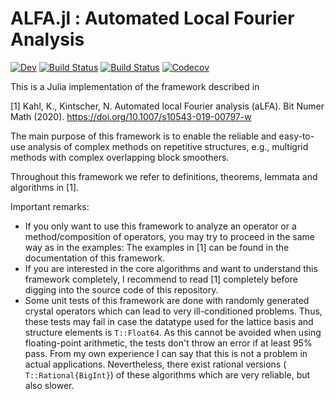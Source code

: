 # ALFA.jl : Automated Local Fourier Analysis
<!---
tokens which are not needed right now.

[![Stable](https://img.shields.io/badge/docs-stable-blue.svg)](https://NilsKintscher.github.io/ALFA.jl/stable)
[![Coveralls](https://coveralls.io/repos/github/NilsKintscher/ALFA.jl/badge.svg?branch=master)](https://coveralls.io/github/NilsKintscher/ALFA.jl?branch=master)
-->
[![Dev](https://img.shields.io/badge/docs-dev-blue.svg)](https://NilsKintscher.github.io/ALFA.jl/dev)
[![Build Status](https://travis-ci.com/NilsKintscher/ALFA.jl.svg?branch=master)](https://travis-ci.com/NilsKintscher/ALFA.jl)
[![Build Status](https://ci.appveyor.com/api/projects/status/github/NilsKintscher/ALFA.jl?svg=true)](https://ci.appveyor.com/project/NilsKintscher/ALFA-jl)
[![Codecov](https://codecov.io/gh/NilsKintscher/ALFA.jl/branch/master/graph/badge.svg)](https://codecov.io/gh/NilsKintscher/ALFA.jl)


This is a Julia implementation of the framework described in

[1] Kahl, K., Kintscher, N. Automated local Fourier analysis (aLFA). Bit Numer Math (2020). <https://doi.org/10.1007/s10543-019-00797-w>

The main purpose of this framework is to enable the reliable and easy-to-use analysis of complex methods on repetitive structures, e.g.,  multigrid methods with complex overlapping block smoothers.

Throughout this framework we refer to definitions, theorems, lemmata and algorithms in [1].

Important remarks:
- If you only want to use this framework to analyze an operator or a method/composition of operators, you may try to proceed in the same way as in the examples: The examples in [1] can be found in the documentation of this framework.
- If you are interested in the core algorithms and want to understand this framework completely, I recommend to read [1] completely before digging into the source code of this repository.
- Some unit tests of this framework are done with randomly generated crystal operators which can lead to very ill-conditioned problems. Thus, these tests may fail in case the datatype used for the lattice basis and structure elements is  `T::Float64`. As this cannot be avoided when using floating-point arithmetic, the tests don't throw an error if at least $95\%$ pass. From my own experience I can say that this is not a problem in actual applications. Nevertheless, there exist rational versions ( `T::Rational{BigInt}`) of these algorithms which are very reliable, but also slower. 
